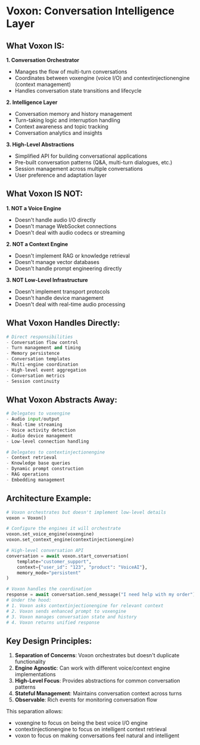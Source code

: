 # Voxon: Conversation Intelligence Layer

## What Voxon IS:

**1. Conversation Orchestrator**
- Manages the flow of multi-turn conversations
- Coordinates between voxengine (voice I/O) and contextinjectionengine (context management)
- Handles conversation state transitions and lifecycle

**2. Intelligence Layer**
- Conversation memory and history management
- Turn-taking logic and interruption handling
- Context awareness and topic tracking
- Conversation analytics and insights

**3. High-Level Abstractions**
- Simplified API for building conversational applications
- Pre-built conversation patterns (Q&A, multi-turn dialogues, etc.)
- Session management across multiple conversations
- User preference and adaptation layer

## What Voxon IS NOT:

**1. NOT a Voice Engine**
- Doesn't handle audio I/O directly
- Doesn't manage WebSocket connections
- Doesn't deal with audio codecs or streaming

**2. NOT a Context Engine**
- Doesn't implement RAG or knowledge retrieval
- Doesn't manage vector databases
- Doesn't handle prompt engineering directly

**3. NOT Low-Level Infrastructure**
- Doesn't implement transport protocols
- Doesn't handle device management
- Doesn't deal with real-time audio processing

## What Voxon Handles Directly:

```python
# Direct responsibilities
- Conversation flow control
- Turn management and timing
- Memory persistence
- Conversation templates
- Multi-engine coordination
- High-level event aggregation
- Conversation metrics
- Session continuity
```

## What Voxon Abstracts Away:

```python
# Delegates to voxengine
- Audio input/output
- Real-time streaming
- Voice activity detection
- Audio device management
- Low-level connection handling

# Delegates to contextinjectionengine
- Context retrieval
- Knowledge base queries
- Dynamic prompt construction
- RAG operations
- Embedding management
```

## Architecture Example:

```python
# Voxon orchestrates but doesn't implement low-level details
voxon = Voxon()

# Configure the engines it will orchestrate
voxon.set_voice_engine(voxengine)
voxon.set_context_engine(contextinjectionengine)

# High-level conversation API
conversation = await voxon.start_conversation(
    template="customer_support",
    context={"user_id": "123", "product": "VoiceAI"},
    memory_mode="persistent"
)

# Voxon handles the coordination
response = await conversation.send_message("I need help with my order")
# Under the hood:
# 1. Voxon asks contextinjectionengine for relevant context
# 2. Voxon sends enhanced prompt to voxengine
# 3. Voxon manages conversation state and history
# 4. Voxon returns unified response
```

## Key Design Principles:

1. **Separation of Concerns**: Voxon orchestrates but doesn't duplicate functionality
2. **Engine Agnostic**: Can work with different voice/context engine implementations
3. **High-Level Focus**: Provides abstractions for common conversation patterns
4. **Stateful Management**: Maintains conversation context across turns
5. **Observable**: Rich events for monitoring conversation flow

This separation allows:
- voxengine to focus on being the best voice I/O engine
- contextinjectionengine to focus on intelligent context retrieval
- voxon to focus on making conversations feel natural and intelligent